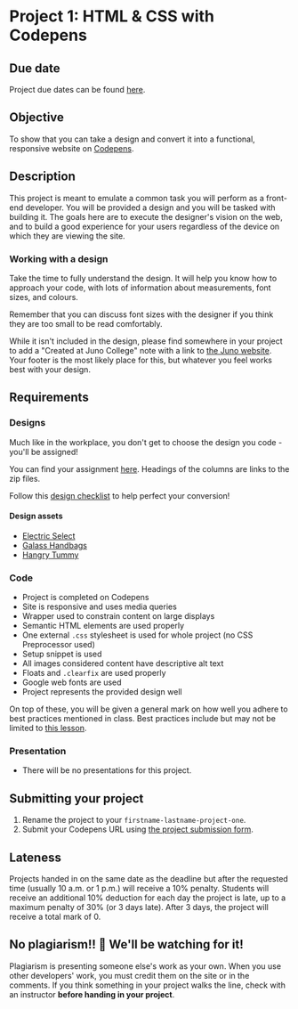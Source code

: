 # Project 1: HTML & CSS with Codepens

## Due date

Project due dates can be found [here](https://github.com/HackerYou/bootcamp-notes/blob/master/stuff-you-need-to-know/important-dates.md).

## Objective

To show that you can take a design and convert it into a functional, responsive website on [Codepens](https://codepen.io/).

## Description

This project is meant to emulate a common task you will perform as a front-end developer. You will be provided a design and you will be tasked with building it. The goals here are to execute the designer's vision on the web, and to build a good experience for your users regardless of the device on which they are viewing the site.

### Working with a design

Take the time to fully understand the design. It will help you know how to approach your code, with lots of information about measurements, font sizes, and colours.

Remember that you can discuss font sizes with the designer if you think they are too small to be read comfortably.

While it isn't included in the design, please find somewhere in your project to add a "Created at Juno College" note with a link to [the Juno website](https://junocollege.com/). Your footer is the most likely place for this, but whatever you feel works best with your design.

## Requirements

### Designs

Much like in the workplace, you don't get to choose the design you code - you'll be assigned!

You can find your assignment [here](https://docs.google.com/spreadsheets/d/1nNtc4s0M6aWJv1K_sNPYzFOXappNFq9LZYzwl4B9JQg/edit?usp=sharing). Headings of the columns are links to the zip files.

Follow this [design checklist](https://docs.google.com/document/d/17GYf0CfvD8Mdt4fXXH_03Hc-L-y9V3xLSbO5AIfdK54/edit) to help perfect your conversion!

#### Design assets

<!-- * Coming soon! -->
* [Electric Select](./electric-select.zip)
* [Galass Handbags](./galass-handbags.zip)
* [Hangry Tummy](./hangry-tummy.zip)

### Code

* Project is completed on Codepens
* Site is responsive and uses media queries
* Wrapper used to constrain content on large displays
* Semantic HTML elements are used properly
* One external `.css` stylesheet is used for whole project (no CSS Preprocessor used)
* Setup snippet is used
* All images considered content have descriptive alt text
* Floats and `.clearfix` are used properly
* Google web fonts are used
* Project represents the provided design well

On top of these, you will be given a general mark on how well you adhere to best practices mentioned in class. Best practices include but may not be limited to [this lesson](https://github.com/HackerYou/bootcamp-notes/blob/master/stuff-you-need-to-know/resources-and-cheat-sheets/philosophy-of-best-practices-for-html-and-css.md).

### Presentation

* There will be no presentations for this project.

## Submitting your project

1. Rename the project to your `firstname-lastname-project-one`.
2. Submit your Codepens URL using [the project submission form](https://docs.google.com/forms/d/e/1FAIpQLSeRr63HMZPrJDomUPKwtmYRsTXWP8pCPFdGEyE2cFst-7BFUQ/viewform).

## Lateness

Projects handed in on the same date as the deadline but after the requested time (usually 10 a.m. or 1 p.m.) will receive a 10% penalty. Students will receive an additional 10% deduction for each day the project is late, up to a maximum penalty of 30% (or 3 days late). After 3 days, the project will receive a total mark of 0.

## No plagiarism!! 👀 We'll be watching for it!

Plagiarism is presenting someone else's work as your own. When you use other developers' work, you must credit them on the site or in the comments. If you think something in your project walks the line, check with an instructor **before handing in your project**.
